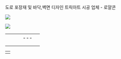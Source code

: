도로 포장재 및 바닥,벽면 디자인 트릭아트 시공 업체 - 로얄콘












![](../image/inc/top_menu.jpg)



[![](image/inc/menu.jpg)](/sub/sub06_01.php)

|  |  |  |  |  |
| --- | --- | --- | --- | --- |
| |  | | --- | |  | | |  |  | | --- | --- | | |  | | --- | |  | | | |
|  |
| |  |  |  |  |  |  |  |  |  |  |  |  |  |  |  |  |  |  |  |  |  |  |  |  |  |  |  |  |  |  |  |  |  |  |  |  |  |  |  |  |  |  | | --- | --- | --- | --- | --- | --- | --- | --- | --- | --- | --- | --- | --- | --- | --- | --- | --- | --- | --- | --- | --- | --- | --- | --- | --- | --- | --- | --- | --- | --- | --- | --- | --- | --- | --- | --- | --- | --- | --- | --- | --- | --- | | |  |  |  | | --- | --- | --- | |  | | | |  | | | |  | |  |  |  |  |  |  | | --- | --- | --- | --- | --- | --- | | |  | | --- | | [자연을 사랑하는 기업 대영텍 입니다.](./bbs/board.php?bo_table=sub05_01&wr_id=17) | |  | | | | | | |  | | --- | | [자연과 함께하는 기업 대영텍이 지켜가겠습…](./bbs/board.php?bo_table=sub05_01&wr_id=15) | |  | | | | | | |  | | --- | | [환경을 생각하는 기업 대영텍입니다.](./bbs/board.php?bo_table=sub05_01&wr_id=14) | |  | | | | | | |  | | --- | | [자연과 함께하는 기업 대영텍 입니다.](./bbs/board.php?bo_table=sub05_01&wr_id=13) | |  | | | | | | |  | | --- | | [자연을 사랑하는 기업 대영텍 입니다.](./bbs/board.php?bo_table=sub05_01&wr_id=12) | |  | | | | | |  | |  |  | |

|  |
| --- |
|  |